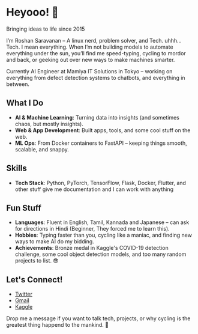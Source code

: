 # Heyooo! 👋  
Bringing ideas to life since 2015

I’m Roshan Saravanan – A linux nerd, problem solver, and Tech. uhhh... Tech. I mean everything.  When I’m not building models to automate everything under the sun, you’ll find me speed-typing, cycling to mordor and back, or geeking out over new ways to make machines smarter.

Currently AI Engineer at Mamiya IT Solutions in Tokyo – working on everything from defect detection systems to chatbots, and everything in between. 

## What I Do
- **AI & Machine Learning**: Turning data into insights (and sometimes chaos, but mostly insights).
- **Web & App Development**: Built apps, tools, and some cool stuff on the web.
- **ML Ops**: From Docker containers to FastAPI – keeping things smooth, scalable, and snappy.

## Skills  
- **Tech Stack**: Python, PyTorch, TensorFlow, Flask, Docker, Flutter, and other stuff give me documentation and I can work with anything

## Fun Stuff
- **Languages**: Fluent in English, Tamil, Kannada and Japanese – can ask for directions in Hindi (Beginner, They forced me to learn this).
- **Hobbies**: Typing faster than you, cycling like a maniac, and finding new ways to make AI do my bidding.  
- **Achievements**: Bronze medal in Kaggle's COVID-19 detection challenge, some cool object detection models, and too many random projects to list. 😎

## Let's Connect!  
- [Twitter](https://twitter.com/theUnrealSamurai)  
- [Gmail](mailto:roshan.saravanan001@gmail.com)  
- [Kaggle](https://kaggle.com/theUnrealSamurai)  

Drop me a message if you want to talk tech, projects, or why cycling is the greatest thing happend to the mankind. 🚴

